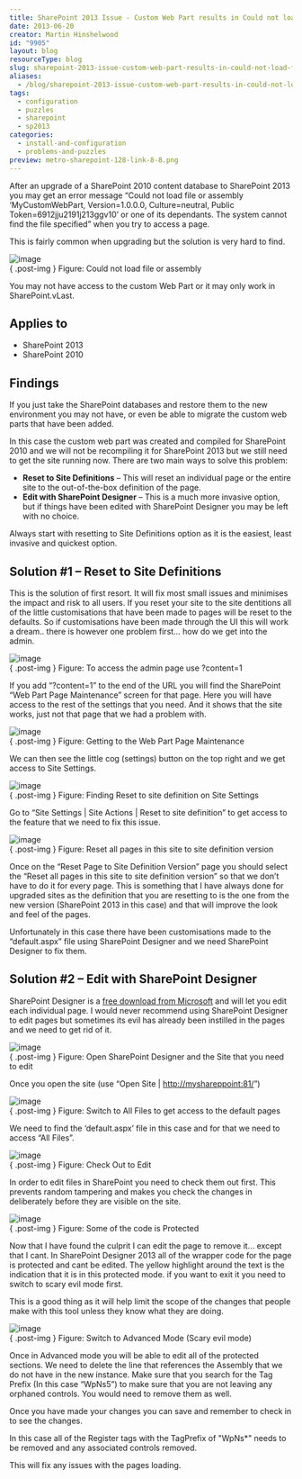 ```yaml
---
title: SharePoint 2013 Issue - Custom Web Part results in Could not load file or assembly after upgrade
date: 2013-06-20
creator: Martin Hinshelwood
id: "9905"
layout: blog
resourceType: blog
slug: sharepoint-2013-issue-custom-web-part-results-in-could-not-load-file-or-assembly-after-upgrade
aliases:
  - /blog/sharepoint-2013-issue-custom-web-part-results-in-could-not-load-file-or-assembly-after-upgrade
tags:
  - configuration
  - puzzles
  - sharepoint
  - sp2013
categories:
  - install-and-configuration
  - problems-and-puzzles
preview: metro-sharepoint-128-link-8-8.png
---
```


After an upgrade of a SharePoint 2010 content database to SharePoint 2013 you may get an error message “Could not load file or assembly ‘MyCustomWebPart, Version=1.0.0.0, Culture=neutral, Public Token=6912jju2191j213ggv10’ or one of its dependants. The system cannot find the file specified” when you try to access a page.

This is fairly common when upgrading but the solution is very hard to find.

![image](images/image2-3-3.png "image")  
{ .post-img }
Figure: Could not load file or assembly

You may not have access to the custom Web Part or it may only work in SharePoint.vLast.

## Applies to

- SharePoint 2013
- SharePoint 2010

## Findings

If you just take the SharePoint databases and restore them to the new environment you may not have, or even be able to migrate the custom web parts that have been added.

In this case the custom web part was created and compiled for SharePoint 2010 and we will not be recompiling it for SharePoint 2013 but we still need to get the site running now. There are two main ways to solve this problem:

- **Reset to Site Definitions** – This will reset an individual page or the entire site to the out-of-the-box definition of the page.
- **Edit with SharePoint Designer** – This is a much more invasive option, but if things have been edited with SharePoint Designer you may be left with no choice.

Always start with resetting to Site Definitions option as it is the easiest, least invasive and quickest option.

## Solution #1 – Reset to Site Definitions

This is the solution of first resort. It will fix most small issues and minimises the impact and risk to all users. If you reset your site to the site dentitions all of the little customisations that have been made to pages will be reset to the defaults. So if customisations have been made through the UI this will work a dream.. there is however one problem first… how do we get into the admin.

![image](images/image3-4-4.png "image")  
{ .post-img }
Figure: To access the admin page use ?content=1

If you add “?content=1” to the end of the URL you will find the SharePoint “Web Part Page Maintenance” screen for that page. Here you will have access to the rest of the settings that you need. And it shows that the site works, just not that page that we had a problem with.

![image](images/image4.png "image")  
{ .post-img }
Figure: Getting to the Web Part Page Maintenance

We can then see the little cog (settings) button on the top right and we get access to Site Settings.

![image](images/image5.png "image")  
{ .post-img }
Figure: Finding Reset to site definition on Site Settings

Go to “Site Settings | Site Actions | Reset to site definition” to get access to the feature that we need to fix this issue.

![image](images/image6.png "image")  
{ .post-img }
Figure: Reset all pages in this site to site definition version

Once on the “Reset Page to Site Definition Version” page you should select the “Reset all pages in this site to site definition version” so that we don’t have to do it for every page. This is something that I have always done for upgraded sites as the definition that you are resetting to is the one from the new version (SharePoint 2013 in this case) and that will improve the look and feel of the pages.

Unfortunately in this case there have been customisations made to the “default.aspx” file using SharePoint Designer and we need SharePoint Designer to fix them.

## Solution #2 – Edit with SharePoint Designer

SharePoint Designer is a [free download from Microsoft](http://www.microsoft.com/en-us/download/details.aspx?id=35491) and will let you edit each individual page. I would never recommend using SharePoint Designer to edit pages but sometimes its evil has already been instilled in the pages and we need to get rid of it.

![image](images/image7-5-5.png "image")  
{ .post-img }
Figure: Open SharePoint Designer and the Site that you need to edit

Once you open the site (use “Open Site | [http://myshareppoint:81/](http://myshareppoint:81/)”)

![image](images/image8-6-6.png "image")  
{ .post-img }
Figure: Switch to All Files to get access to the default pages

We need to find the ‘default.aspx’ file in this case and for that we need to access “All Files”.

![image](images/image9-7-7.png "image")  
{ .post-img }
Figure: Check Out to Edit

In order to edit files in SharePoint you need to check them out first. This prevents random tampering and makes you check the changes in deliberately before they are visible on the site.

![image](images/image10-1-1.png "image")  
{ .post-img }
Figure: Some of the code is Protected

Now that I have found the culprit I can edit the page to remove it… except that I cant. In SharePoint Designer 2013 all of the wrapper code for the page is protected and cant be edited. The yellow highlight around the text is the indication that it is in this protected mode. if you want to exit it you need to switch to scary evil mode first.

This is a good thing as it will help limit the scope of the changes that people make with this tool unless they know what they are doing.

![image](images/image11-2-2.png "image")  
{ .post-img }
Figure: Switch to Advanced Mode (Scary evil mode)

Once in Advanced mode you will be able to edit all of the protected sections. We need to delete the line that references the Assembly that we do not have in the new instance. Make sure that you search for the Tag Prefix (In this case “WpNs5”) to make sure that you are not leaving any orphaned controls. You would need to remove them as well.

Once you have made your changes you can save and remember to check in to see the changes.

In this case all of the Register tags with the TagPrefix of "WpNs\*" needs to be removed and any associated controls removed.

This will fix any issues with the pages loading.


